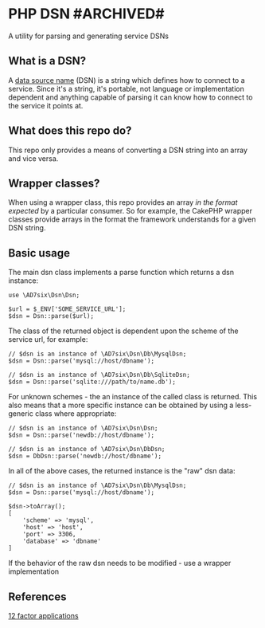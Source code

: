 # PHP DSN #ARCHIVED#

A utility for parsing and generating service DSNs

## What is a DSN?

A [data source name](http://en.wikipedia.org/wiki/Data_source_name) (DSN) is a string which defines how to connect to a service. Since it's a string, it's portable, not language or implementation dependent and anything capable of parsing it can know how to connect to the service it points at.

## What does this repo do?

This repo only provides a means of converting a DSN string into an array and vice versa.

## Wrapper classes?

When using a wrapper class, this repo provides an array _in the format expected_ by a particular consumer. So for example, the CakePHP wrapper classes provide arrays in the format the framework understands for a given DSN string.

## Basic usage

The main dsn class implements a parse function which returns a dsn instance:

    use \AD7six\Dsn\Dsn;

    $url = $_ENV['SOME_SERVICE_URL'];
    $dsn = Dsn::parse($url);

The class of the returned object is dependent upon the scheme of the service url, for example:

    // $dsn is an instance of \AD7six\Dsn\Db\MysqlDsn;
    $dsn = Dsn::parse('mysql://host/dbname');

    // $dsn is an instance of \AD7six\Dsn\Db\SqliteDsn;
    $dsn = Dsn::parse('sqlite:///path/to/name.db');

For unknown schemes - the an instance of the called class is returned. This also means that a
more specific instance can be obtained by using a less-generic class where appropriate:

    // $dsn is an instance of \AD7six\Dsn\Dsn;
    $dsn = Dsn::parse('newdb://host/dbname');

    // $dsn is an instance of \AD7six\Dsn\DbDsn;
    $dsn = DbDsn::parse('newdb://host/dbname');

In all of the above cases, the returned instance is the "raw" dsn data:

    // $dsn is an instance of \AD7six\Dsn\Db\MysqlDsn;
    $dsn = Dsn::parse('mysql://host/dbname');

	$dsn->toArray();
	[
		'scheme' => 'mysql',
		'host' => 'host',
		'port' => 3306,
		'database' => 'dbname'
    ]

If the behavior of the raw dsn needs to be modified - use a wrapper implementation

## References

[12 factor applications][1]

 [1]: http://12factor.net/
